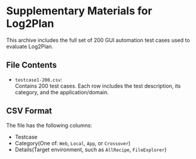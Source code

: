 # Supplementary Materials for Log2Plan
This archive includes the full set of 200 GUI automation test cases used to evaluate Log2Plan.

## File Contents
- `testcase1-200.csv`:  
  Contains 200 test cases. Each row includes the test description, its category, and the application/domain.
  
## CSV Format
The file has the following columns: 
- Testcase
- Category(One of: `Web`, `Local`, `App`, or `Crossover`)
- Details(Target environment, such as `AllRecipe`, `FileExplorer`)
